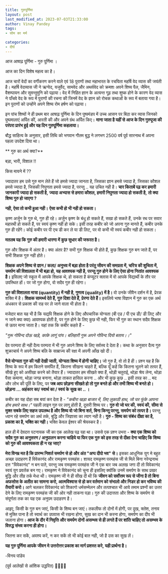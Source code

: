 ```yaml
---
title: गुरुपूर्णिमा
layout: post
last_modified_at: 2023-07-03T21:33:00
author: Vinay Pandey
tags:
- सोम का मर्म

categories:
- दीर्घ
---
```

आज आषाढ़ पूर्णिमा - गुरु पूर्णिमा । 

आज का दिन विशेष महत्व का है। 

आज चारों वेदों का वर्गीकरण करने वाले एवं 18 पुराणों तथा महाभारत के रचयिता महर्षि वेद व्यास की जयंती है।  महर्षि वेदव्यास जी ने ऋग्वेद, यजुर्वेद, सामवेद और अथर्ववेद को क्रमशः अपने शिष्य पैल, जैमिन, वैशम्पायन और सुमन्तुमुनि को पढ़ाया। वेद में निहित ज्ञान के अत्यन्त गूढ़ तथा शुष्क होने के कारण वेद व्यास ने पाँचवे वेद के रूप में पुराणों की रचना की जिनमें वेद के ज्ञान को रोचक कथाओं के रूप में बताया गया है। इन पुराणों को उन्होंने अपने शिष्य रोम हर्षण को पढ़ाया। 

इन पांच शिष्यों ने ही प्रथम बार आषाढ़ पूर्णिमा के दिन पुष्पमंडप में उच्च आसन पर बिठा कर व्यास जिनको पुष्पमालाएं अर्पित कीं, आरती की और अपने ग्रंथ अर्पित किए। **माना जाता है यहीं से आज के दिन गुरुपूजा की परंपरा प्रारंभ हुई और यह दिन गुरुपूर्णिमा कहलाया।**
 
बौद्ध साहित्य के अनुसार, इसी तिथि को भगवान गौतम बुद्ध ने लगभग 2500 वर्ष पूर्व सारनाथ में अपना पहला उपदेश दिया था। 

** गुरु का अर्थ क्या?**

बड़ा, भारी, विशाल !! 

किस मायने में ?? 

ज्यादातर हम उसे गुरु मान लेते हैं
जो हमसे ज्यादा जानता है,
जिसका ज्ञान हमसे ज्यादा है,
जिसका कौशल हमसे ज्यादा है,
जिसकी निपुणता हमसे ज्यादा है,
परन्तु .. यह उचित नही है।
**चार किताबें पढ़ कर हमारी जानकारी ज्यादा हो सकती है,**
**ज्यादा अभ्यास से हमारा कौशल, हमारी निपुणता ज्यादा हो सकती है,**
**तो क्या शिष्य गुरु हो जाएगा ?**

**नही, ऐसा तो कभी हुआ नही।**
**ऐसा कभी हो भी नही हो सकता।**

कृष्ण अर्जुन के गुरु थे, गुरु ही रहे। अर्जुन कृष्ण के बंधु हो सकते हैं, सखा हो सकते हैं, उनके रथ पर सवार महारथी हो सकते हैं, पर स्वयं कृष्ण नही हो सके। इसी तरह कबीर को जो अपना गुरु मानते हैं, कबीर उनके गुरु ही रहेंगे। कोई कबीर पर पी एच डी कर ले या डी लिट, पर वो कभी भी स्वयं कबीर नही हो सकता। 

**मतलब यह कि गुरु की हमारी धारणा में कुछ सुधार की जरूरत है।**

गुरु और शिक्षक में अंतर है। 
क्या अंतर है? 
सभी गुरु शिक्षक भी होते हैं, 
कुछ शिक्षक गुरु बन जाते हैं, 
पर सभी शिक्षक गुरु नही होते।

**शिक्षक अपने शिष्य से ज्ञान / कला/ अनुभव में बड़ा होता है परंतु जीवन की समग्रता में, चरित्र की शुचिता में, समर्पण की विशालता में भी बड़ा हो, यह आवश्यक नही है, परन्तु गुरु होने के लिए ऐसा होना नितांत आवश्यक है।** इसिलए जो स्कूल में आपके शिक्षक थे, हो सकता है कंप्यूटर क्लास में वो आपके विद्यार्थी के तौर पर उपस्थित हों। पर जो गुरु होगा, वो सदैव गुरु ही रहेगा। 

**गुरु की विशालता मात्रा (quantity) में नही है, गुणत्व (quality) में है।** वो उनके जीवैन दर्शन में है, प्रेरक शक्ति में है। **शिक्षक सामर्थ्य देते हैं, गुरु दिशा देते हैं, प्रेरणा देते हैं।** इसलिये भाषा विज्ञान में गुरु का एक अर्थ अंधकार से प्रकाश की राह पर ले जाने वाला भी होता है।

मजेदार बात यह भी है कि यद्यपि शिक्षक होने के लिए औपचारिक योग्यता (बी एड / पी एच डी/ डी लिट् और न जाने क्या क्या) आवश्यक होती है, पर गुरु होने के लिए कुछ भी नही, फिर भी गुरु का स्थान सदैव शिक्षक से ऊपर माना जाता है। यहां तक कि कबीर कहते हैं -

*"गुरू गोविन्द दोऊ खड़े, काके लागूं पांय।*
*बलिहारी गुरू अपने गोविन्द दियो बताय।।"*

देव परम्परा ही नही दैत्य परम्परा में भी गुरु अपने शिष्य के लिए सर्वस्व दे देता है। कथा के अनुसार दैत्य गुरु शुक्राचार्य ने अपने शिष्य बलि के साम्राज्य की रक्षा में अपनी आँख खो दी। 

**वैसे योग्यता गुरु की नही देखी जाती, योग्यता शिष्य में होनी चाहिए।** जो गुरु है, वो तो है ही। प्रश्न यह है कि शिष्य के रूप में हम कितने समर्पित हैं, कितना सीखना चाहते हैं, बल्कि यूँ कहें कि कितना भूलने को तत्पर हैं, सीखे हुए को असीखा करने को तैयार हैं। ज्यादातर हम सीखते क्या हैं, थोड़ी चतुराई, थोड़ा श्रेय लेना, थोड़ा पैसा कमाना, थोड़ा जगह बनाना, थोड़ा ताकत हासिल करना .. और भी कुछ कुछ .. इसी तरह का .. मद और लोभ की पूर्ति के लिए, पर **जब आप छोड़ना सीखते हो तो गुरु बनते हो और तभी शिष्य भी बनते हो। छोड़ना ... अहंकार का/ स्वार्थ का / स्वयं के सुख का .. ।**

कबीर का यह दोहा सब बयां कर देता है -
*"कबीरा खड़ा बाजार में, लिए लुकाठी हाथ,*
*जो घर फूंके आपना होय हमारे साथ।"*
पहली लाइन गुरु पर लागू होती है, दूसरी शिष्य पर। **गुरु वो जो घर की, स्वयं की, सीमा से मुक्त सबके लिए सहज उपलब्ध है और शिष्य वो जो बिना शर्त, बिना किन्तु परन्तु, समर्पण को तत्पर है।** परन्तु ध्यान रहे समर्पण का अर्थ तर्क, बुद्धि और जिज्ञासा का त्याग नही है। **गुरु - शिष्य का संबंध दीक्षा का है, प्रकाश का है, भक्ति का नही।** भक्ति केवल ईश्वर की श्रेयस्कर है। 

हाल ही में देवदत्त पटनायक जी का एक आलेख पढ़ रहा था। उससे एक प्रश्न उभरा - **क्या एक शिष्य को सदैव गुरु का अनुसरण / अनुपालन करना चाहिये या फिर एक गुरु को इस तरह से दीक्षा देना चाहिए कि शिष्य को गुरु की आवश्यकता ही न रह जाए?**

**मेरा विनम्र मत है कि प्रारम्भ निशर्त समर्पण से हो और अंत "अप्प दीपो भव" से।** इसका आधुनिक युग मे बहुत अच्छा उदाहरण हैं विवेकानंद और रामकृष्ण परमहंस। शायद रामकृष्ण परमहंस जी से मिले बिना नरेन्द्रनाथ दत्त "विवेकानंद" न बन पाते, परन्तु जब रामकृष्ण परमहंस जी ने एक बार जब अलख जगा दी तो विवेकानंद स्वयं युग प्रवर्तक बन गए। रामकृष्ण ने विवेकानंद को चुना ही इसलिए क्योंकि उनमें समर्पण के साथ प्रखर बुद्धि और तीव्र तर्क मेधा थी।  रामकृष्ण जी ने ही सीख दी थी कि **जीवन को सर्वोत्तम रूप से जीना है तो बिना अफसोस के अतीत का सामना करो, आत्मविश्वास से हो कर वर्तमान को संभालो  और निडर हो कर भविष्य की तैयारी करो।** आगे चलकर विवेकानंद को शिकागो धर्मसम्मेलन और तत्पश्चात भी आये तमाम प्रश्नों का उत्तर देने के लिए रामकृष्ण परमहंस जी की ओर नही ताकना पड़ा। गुरु की उदात्तता और शिष्य के समर्पण से संपूर्णता तक का यह एक अनुपम उदाहरण है। 

आइए, किसी के गुरु बन जाएं, किसी के शिष्य बन जाएं। तकलीफ तो दोनों में होगी, पर दुख, क्लेश, तनाव से मुक्ति पाना है तो स्वार्थ का उपवास भी रखना होगा, सुख का दान भी करना होगा, समर्पण का दीप भी जलाना होगा। **आज के दौर में निवृत्ति और समर्पण दोनों असम्भव से ही लगते हैं पर शांति चाहिए तो असम्भव के विरुद्ध संभव करना ही होगा।**

जितना कर सकें, अवश्य करें, 
न कर सकें तो भी कोई बात नही,
जो है उस का सुख लें। 

**यह गुरु पूर्णिमा आपके जीवन मे उत्तरोत्तर प्रकाश का मार्ग प्रशस्त करे, यही प्रार्थना है।** 

-विनय पांडेय

(पूर्व आलेखों से आंशिक उद्धरित)
🙏🌷🌷🙏


